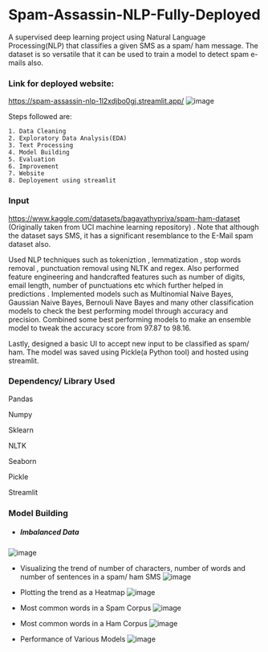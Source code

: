 
# Spam-Assassin-NLP-Fully-Deployed

A supervised deep learning project using Natural Language Processing(NLP) that classifies a given SMS as a spam/ ham message.
The dataset is so versatile that it can be used to train a model to detect spam e-mails also.

### Link for deployed website: 
https://spam-assassin-nlp-1l2xdjbo0gj.streamlit.app/
![image](https://github.com/AkGu2002/Spam-Assassin-NLP/assets/74046369/a05d31ab-3be1-45ff-b1b3-0c38bb267354)

Steps followed are:

    1. Data Cleaning
    2. Exploratory Data Analysis(EDA)
    3. Text Processing
    4. Model Building
    5. Evaluation
    6. Improvement
    7. Website
    8. Deployement using streamlit

### Input
https://www.kaggle.com/datasets/bagavathypriya/spam-ham-dataset (Originally taken from UCI machine learning repository) . Note that although the dataset says SMS, it has a significant resemblance to the E-Mail spam dataset also.

Used NLP techniques such as tokeniztion , lemmatization , stop words removal , punctuation removal using NLTK and regex. Also performed feature engineering and handcrafted features such as number of digits, email length, number of punctuations etc which further helped in predictions . Implemented models such as Multinomial Naive Bayes, Gaussian Naive Bayes, Bernouli Nave Bayes and many other classification models to check the best performing model through accuracy and precision. Combined some best performing models to make an ensemble model to tweak the accuracy score from 97.87 to 98.16. 

Lastly, designed a basic UI to accept new input to be classified as spam/ ham. The model was saved using Pickle(a Python tool) and hosted using streamlit.

### Dependency/ Library Used
Pandas

Numpy

Sklearn

NLTK

Seaborn

Pickle

Streamlit

### Model Building
* ##### Imbalanced Data
![image](https://github.com/AkGu2002/Spam-Assassin-NLP/assets/74046369/13ec0cb8-f49b-4564-b3d1-757a9cfc66b0)

* Visualizing the trend of number of characters, number of words and number of sentences in a spam/ ham SMS
![image](https://github.com/AkGu2002/Spam-Assassin-NLP/assets/74046369/9e4d774f-389e-461b-8d2a-d0b5d7cdf812)

* Plotting the trend as a Heatmap
![image](https://github.com/AkGu2002/Spam-Assassin-NLP/assets/74046369/04513436-f54a-44c7-986e-da3aa30dc6dd)

* Most common words in a Spam Corpus
![image](https://github.com/AkGu2002/Spam-Assassin-NLP/assets/74046369/089dbb97-cdbd-4e41-91a2-4492aba02f6c)

* Most common words in a Ham Corpus
![image](https://github.com/AkGu2002/Spam-Assassin-NLP/assets/74046369/1e3892f2-201d-4058-a6cb-8daa8daa91c6)

* Performance of Various Models
![image](https://github.com/AkGu2002/Spam-Assassin-NLP/assets/74046369/177d75ff-32ca-4065-bbd9-5e64ee30d14a)











